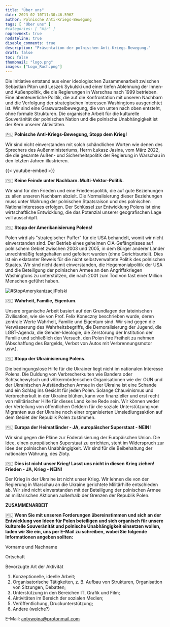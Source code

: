 ```yaml
---
title: "Über uns"
date: 2023-02-10T11:30:46.596Z
author: Polnische Anti-Kriegs-Bewegung
tags: [ "Über uns" ]
#categories: [ "Wir" ]
noprevnext: true
nodateline: true
disable_comments: true
description: "Präsentation der polnischen Anti-Kriegs-Bewegung."
draft: false
toc: false
thumbnail: "logo.png"
images: ["Logo_Ruch.png"]
---
```


Die Initiative entstand aus einer ideologischen Zusammenarbeit zwischen Sebastian Piton und Leszek Sykulski und einer tiefen Ablehnung der Innen- und Außenpolitik, die die Regierungen in Warschau nach 1999 betrieben. Eine abenteuerliche Politik, die auf die Konfrontation mit unseren Nachbarn und die Verfolgung der strategischen Interessen Washingtons ausgerichtet ist. Wir sind eine Graswurzelbewegung, die von unten nach oben entsteht, ohne formale Strukturen. Die organische Arbeit für die kulturelle Souveränität der polnischen Nation und die polnische Unabhängigkeit ist der Kern unserer Aktivitäten.


🇵🇱 **Polnische Anti-Kriegs-Bewegung, Stopp dem Krieg!**


Wir sind nicht einverstanden mit solch schändlichen Worten wie denen des Sprechers des Außenministeriums, Herrn Łukasz Jasina, vom März 2022, die die gesamte Außen- und Sicherheitspolitik der Regierung in Warschau in den letzten Jahren illustrieren.


{{< youtube-embed >}}


🇵🇱 **Keine Feinde unter Nachbarn. Multi-Vektor-Politik.**

Wir sind für den Frieden und eine Friedenspolitik, die auf gute Beziehungen zu allen unseren Nachbarn abzielt. Die Normalisierung dieser Beziehungen muss unter Wahrung der polnischen Staatsraison und des polnischen Nationalinteresses erfolgen. Der Schlüssel zur Entwicklung Polens ist eine wirtschaftliche Entwicklung, die das Potenzial unserer geografischen Lage voll ausschöpft.


🇵🇱 **Stopp der Amerikanisierung Polens!**


Polen wird als "strategischer Puffer" für die USA behandelt, womit wir nicht einverstanden sind. Der Betrieb eines geheimen CIA-Gefängnisses auf polnischem Gebiet zwischen 2003 und 2005, in dem Bürger anderer Länder unrechtmäßig festgehalten und gefoltert wurden (ohne Gerichtsurteil). Dies ist ein eklatanter Beweis für die nicht selbstverwaltete Politik des polnischen Staates. Wir sind nicht damit einverstanden, die Hegemonialpolitik der USA und die Beteiligung der polnischen Armee an den Angriffskriegen Washingtons zu unterstützen, die nach 2001 zum Tod von fast einer Million Menschen geführt haben.


![#StopAmerykanizacjiPolski](/Logo1-450x450.png)


🇵🇱 **Wahrheit, Familie, Eigentum.**


Unsere organische Arbeit basiert auf den Grundlagen der lateinischen Zivilisation, wie sie von Prof. Felix Koneczny beschrieben wurde, deren zentrale Werte Wahrheit, Familie und Eigentum sind. Wir sind gegen die Verwässerung des Wahrheitsbegriffs, die Demoralisierung der Jugend, die LGBT-Agenda, die Gender-Ideologie, die Zerstörung der Institution der Familie und schließlich den Versuch, den Polen ihre Freiheit zu nehmen (Abschaffung des Bargelds, Verbot von Autos mit Verbrennungsmotor usw.).


🇵🇱 **Stopp der Ukrainisierung Polens.**


Die bedingungslose Hilfe für die Ukrainer liegt nicht im nationalen Interesse Polens. Die Duldung von Verbrecherkulten wie Bandera oder Schtschewytsch und völkermörderischen Organisationen wie der OUN und der Ukrainischen Aufständischen Armee in der Ukraine ist eine Schande und ein Schlag ins Gesicht für jeden Polen. Solange Chauvinismus und Verbrecherkult in der Ukraine blühen, kann von finanzieller und erst recht von militärischer Hilfe für dieses Land keine Rede sein. Wir können weder der Verteilung von öffentlichen Geldern für die soziale Unterstützung von Migranten aus der Ukraine noch einer organisierten Umsiedlungsaktion auf dem Gebiet der Republik Polen zustimmen.


🇵🇱 **Europa der Heimatländer - JA, europäischer Superstaat - NEIN!**


Wir sind gegen die Pläne zur Föderalisierung der Europäischen Union. Die Idee, einen europäischen Superstaat zu errichten, steht im Widerspruch zur Idee der polnischen Unabhängigkeit. Wir sind für die Beibehaltung der nationalen Währung, des Zloty.


🇵🇱 **Dies ist nicht unser Krieg! Lasst uns nicht in diesen Krieg ziehen! Frieden - JA, Krieg - NEIN!**


Der Krieg in der Ukraine ist nicht unser Krieg. Wir lehnen die von der Regierung in Warschau an die Ukraine gerichtete Militärhilfe entschieden ab. Wir sind nicht einverstanden mit der Beteiligung der polnischen Armee an militärischen Aktionen außerhalb der Grenzen der Republik Polen.


**ZUSAMMENARBEIT**

🇵🇱 **Wenn Sie mit unseren Forderungen übereinstimmen und sich an der Entwicklung von Ideen für Polen beteiligen und sich organisch für unsere kulturelle Souveränität und polnische Unabhängigkeit einsetzen wollen, laden wir Sie ein, uns per E-Mail zu schreiben, wobei Sie folgende Informationen angeben sollten:**

Vorname und Nachname

Ortschaft

Bevorzugte Art der Aktivität
1. Konzeptionelle, ideelle Arbeit;
2. Organisatorische Tätigkeiten, z. B. Aufbau von Strukturen, Organisation von Sitzungen, Debatten;
3. Unterstützung in den Bereichen IT, Grafik und Film;
4. Aktivitäten im Bereich der sozialen Medien;
5. Veröffentlichung, Druckunterstützung;
6. Andere (welche?)

E-Mail: antywojna@protonmail.com